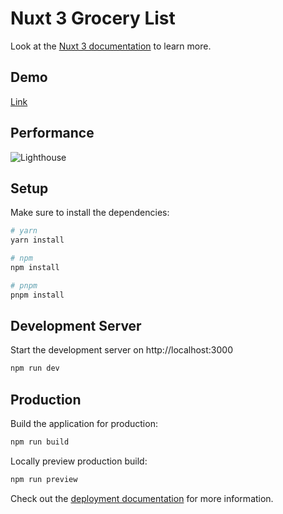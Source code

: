 # Nuxt 3 Grocery List

Look at the [Nuxt 3 documentation](https://nuxt.com/docs/getting-started/introduction) to learn more.

## Demo
[Link](https://mellifluous-kataifi-c0d694.netlify.app/)

## Performance
![Lighthouse](https://user-images.githubusercontent.com/9099197/220197375-619b6a24-53b8-463f-a4ff-bd32e58867a8.png)

## Setup

Make sure to install the dependencies:

```bash
# yarn
yarn install

# npm
npm install

# pnpm
pnpm install
```

## Development Server

Start the development server on http://localhost:3000

```bash
npm run dev
```

## Production

Build the application for production:

```bash
npm run build
```

Locally preview production build:

```bash
npm run preview
```

Check out the [deployment documentation](https://nuxt.com/docs/getting-started/deployment) for more information.
